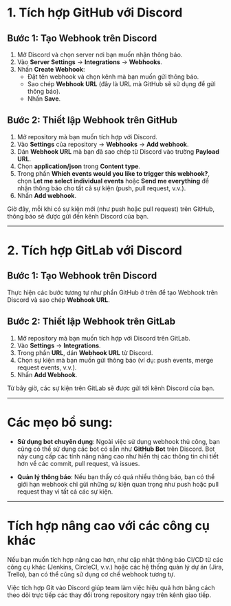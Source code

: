 # 1. Tích hợp GitHub với Discord

## Bước 1: Tạo Webhook trên Discord
1. Mở Discord và chọn server nơi bạn muốn nhận thông báo.
2. Vào **Server Settings** → **Integrations** → **Webhooks**.
3. Nhấn **Create Webhook**:
   - Đặt tên webhook và chọn kênh mà bạn muốn gửi thông báo.
   - Sao chép **Webhook URL** (đây là URL mà GitHub sẽ sử dụng để gửi thông báo).
   - Nhấn **Save**.

## Bước 2: Thiết lập Webhook trên GitHub
1. Mở repository mà bạn muốn tích hợp với Discord.
2. Vào **Settings** của repository → **Webhooks** → **Add webhook**.
3. Dán **Webhook URL** mà bạn đã sao chép từ Discord vào trường **Payload URL**.
4. Chọn **application/json** trong **Content type**.
5. Trong phần **Which events would you like to trigger this webhook?**, chọn **Let me select individual events** hoặc **Send me everything** để nhận thông báo cho tất cả sự kiện (push, pull request, v.v.).
6. Nhấn **Add webhook**.

Giờ đây, mỗi khi có sự kiện mới (như push hoặc pull request) trên GitHub, thông báo sẽ được gửi đến kênh Discord của bạn.

---

# 2. Tích hợp GitLab với Discord

## Bước 1: Tạo Webhook trên Discord
Thực hiện các bước tương tự như phần GitHub ở trên để tạo Webhook trên Discord và sao chép **Webhook URL**.

## Bước 2: Thiết lập Webhook trên GitLab
1. Mở repository mà bạn muốn tích hợp với Discord trên GitLab.
2. Vào **Settings** → **Integrations**.
3. Trong phần **URL**, dán **Webhook URL** từ Discord.
4. Chọn sự kiện mà bạn muốn gửi thông báo (ví dụ: push events, merge request events, v.v.).
5. Nhấn **Add Webhook**.

Từ bây giờ, các sự kiện trên GitLab sẽ được gửi tới kênh Discord của bạn.

---

# Các mẹo bổ sung:
- **Sử dụng bot chuyên dụng**: Ngoài việc sử dụng webhook thủ công, bạn cũng có thể sử dụng các bot có sẵn như **GitHub Bot** trên Discord. Bot này cung cấp các tính năng nâng cao như hiển thị các thông tin chi tiết hơn về các commit, pull request, và issues.
  
- **Quản lý thông báo**: Nếu bạn thấy có quá nhiều thông báo, bạn có thể giới hạn webhook chỉ gửi những sự kiện quan trọng như push hoặc pull request thay vì tất cả các sự kiện.

---

# Tích hợp nâng cao với các công cụ khác
Nếu bạn muốn tích hợp nâng cao hơn, như cập nhật thông báo CI/CD từ các công cụ khác (Jenkins, CircleCI, v.v.) hoặc các hệ thống quản lý dự án (Jira, Trello), bạn có thể cũng sử dụng cơ chế webhook tương tự.

Việc tích hợp Git vào Discord giúp team làm việc hiệu quả hơn bằng cách theo dõi trực tiếp các thay đổi trong repository ngay trên kênh giao tiếp.
